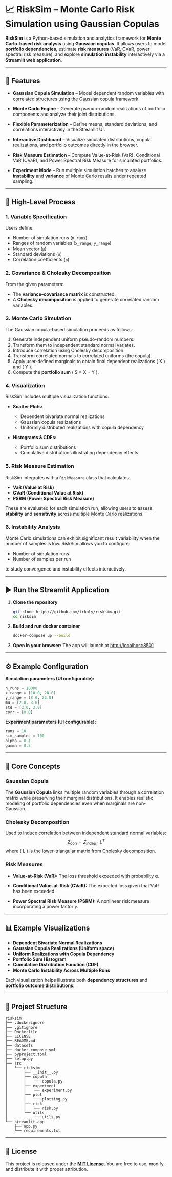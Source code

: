 # 📈 RiskSim – Monte Carlo Risk Simulation using Gaussian Copulas

**RiskSim** is a Python-based simulation and analytics framework for **Monte Carlo–based risk analysis** using **Gaussian copulas**.
It allows users to model **portfolio dependencies**, estimate **risk measures** (VaR, CVaR, power spectral risk measure), and explore **simulation instability** interactively via a **Streamlit web application**.

---

## 🚀 Features

* **Gaussian Copula Simulation** – Model dependent random variables with correlated structures using the Gaussian copula framework.

* **Monte Carlo Engine** – Generate pseudo-random realizations of portfolio components and analyze their joint distributions.

* **Flexible Parameterization** – Define means, standard deviations, and correlations interactively in the Streamlit UI.

* **Interactive Dashboard** – Visualize simulated distributions, copula realizations, and portfolio outcomes directly in the browser.

* **Risk Measure Estimation** – Compute Value-at-Risk (VaR), Conditional VaR (CVaR), and Power Spectral Risk Measure for simulated portfolios.

* **Experiment Mode** – Run multiple simulation batches to analyze **instability** and **variance** of Monte Carlo results under repeated sampling.

---

## 🧮 High-Level Process

### 1. **Variable Specification**

Users define:

* Number of simulation runs (`n_runs`)
* Ranges of random variables (`x_range`, `y_range`)
* Mean vector (`μ`)
* Standard deviations (`σ`)
* Correlation coefficients (`ρ`)

### 2. **Covariance & Cholesky Decomposition**

From the given parameters:

* The **variance–covariance matrix** is constructed.
* A **Cholesky decomposition** is applied to generate correlated random variables.

### 3. **Monte Carlo Simulation**

The Gaussian copula–based simulation proceeds as follows:

1. Generate independent uniform pseudo-random numbers.
2. Transform them to independent standard normal variates.
3. Introduce correlation using Cholesky decomposition.
4. Transform correlated normals to correlated uniforms (the copula).
5. Apply user-defined marginals to obtain final dependent realizations ( X ) and ( Y ).
6. Compute the **portfolio sum** ( S = X + Y ).

### 4. **Visualization**

RiskSim includes multiple visualization functions:

* **Scatter Plots:**

  * Dependent bivariate normal realizations
  * Gaussian copula realizations
  * Uniformly distributed realizations with copula dependency

* **Histograms & CDFs:**

  * Portfolio sum distributions
  * Cumulative distributions illustrating dependency effects

### 5. **Risk Measure Estimation**

RiskSim integrates with a `RiskMeasure` class that calculates:

* **VaR (Value at Risk)**
* **CVaR (Conditional Value at Risk)**
* **PSRM (Power Spectral Risk Measure)**

These are evaluated for each simulation run, allowing users to assess **stability** and **sensitivity** across multiple Monte Carlo realizations.

### 6. **Instability Analysis**

Monte Carlo simulations can exhibit significant result variability when the number of samples is low.
RiskSim allows you to configure:

* Number of simulation runs
* Number of samples per run

to study convergence and instability effects interactively.

---

## ▶️ Run the Streamlit Application

1. **Clone the repository**

   ```bash
   git clone https://github.com/trholy/risksim.git
   cd risksim
   ```

2. **Build and run docker container**

   ```bash
   docker-compose up --build
   ```

3. **Open in your browser:**
   The app will launch at [http://localhost:8501](http://localhost:8501)
---

## ⚙️ Example Configuration

**Simulation parameters (UI configurable):**

```python
n_runs = 10000
x_range = (10.0, 20.0)
y_range = (8.0, 22.0)
mu = [2.0, 3.0]
std = [2.0, 3.0]
corr = [0.0]
```

**Experiment parameters (UI configurable):**

```python
runs = 10
sim_samples = 100
alpha = 0.1
gamma = 0.5
```

---

## 🧠 Core Concepts

### **Gaussian Copula**

The **Gaussian Copula** links multiple random variables through a correlation matrix while preserving their marginal distributions.
It enables realistic modeling of portfolio dependencies even when marginals are non-Gaussian.

### **Cholesky Decomposition**

Used to induce correlation between independent standard normal variables:
$$Z_{\text{corr}} = Z_{\text{indep}} \cdot L^T$$
where ( L ) is the lower-triangular matrix from Cholesky decomposition.

### **Risk Measures**

* **Value-at-Risk (VaR):**
  The loss threshold exceeded with probability α.

* **Conditional Value-at-Risk (CVaR):**
  The expected loss given that VaR has been exceeded.

* **Power Spectral Risk Measure (PSRM):**
  A nonlinear risk measure incorporating a power factor γ.

---

## 📊 Example Visualizations

* **Dependent Bivariate Normal Realizations**
* **Gaussian Copula Realizations (Uniform space)**
* **Uniform Realizations with Copula Dependency**
* **Portfolio Sum Histogram**
* **Cumulative Distribution Function (CDF)**
* **Monte Carlo Instability Across Multiple Runs**

Each visualization helps illustrate both **dependency structures** and **portfolio outcome distributions**.

---

## 📂 Project Structure

```
risksim
├── .dockerignore
├── .gitignore
├── Dockerfile
├── LICENSE
├── README.md
├── datasets
├── docker-compose.yml
├── pyproject.toml
├── setup.py
├── src
│   └── risksim
│       ├── __init__.py
│       ├── copula
│       │   └── copula.py
│       ├── experiment
│       │   └── experiment.py
│       ├── plot
│       │   └── plotting.py
│       ├── risk
│       │   └── risk.py
│       └── utils
│           └── utils.py
└── streamlit-app
    ├── app.py
    └── requirements.txt
```

---

## 📜 License

This project is released under the **[MIT License](LICENSE)**.
You are free to use, modify, and distribute it with proper attribution.

